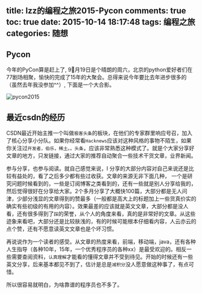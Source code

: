 title: lzz的编程之旅2015-Pycon
comments: true
toc: true
date: 2015-10-14 18:17:48
tags: 编程之旅
categories: 随想
---

<!-- more -->

## Pycon

今年的PyCon算是赶上了, 9月19日是个晴朗的周六，北京的python爱好者们在77剧场相聚，愉快的完成了15年的大聚会。总得来说今年要比去年进步很多的（虽然去年我没参加^^）, 下面是一个大合影。

![pycon2015](/img/pycon2015.jpg)

## 最近csdn的经历

CSDN最近开始主推一个叫做`极客头条`的板块，在他们的专家群里响应号召，加入了核心分享小分队。如果你经常看`Hacknews`应该对这种风格的事物不陌生，如果你关注过`开发者，伯乐，稀土。。头条`，应该非常熟悉这种模式了。就是个大家分享好文章的地方，只发链接，通过大家的推荐自动聚合一些技术干货文章，业界新闻。

参与分享，也参与阅读。就自己感觉来说，I 分享的大部分内容对自己来说还是比较有益处的，看了之后多少都有些过收获。文章的来源无非下面几种， 一个是研究问题时候看到的，一些是订阅博客之类看到的，还有一些就是别人分享给我的，然后觉得很好在分享给大家。2个多月分享了大概快100篇，大部分都是无人问津，少部分浅显的文章得到的赞最多（一般都是高大上的标题加上一些货真价实的确实有些初级的有用的内容）。效果最差的应该就是英文文章，大部分都是没人看，还有很多得到了`踩`的荣誉，从个人的角度来看，真的是非常好的文章。从这些迹象来看吧，大部分还是比较肤浅的，有的时候可能根本仔细看内容，人云亦云的点个赞，还有不愿意读英文文章也是个坏习惯。

再说说作为一个读者的感受。从文章的热度来看，前端，移动端，java，还有各种人生指导（各种10年，15年，一个优秀程序员的各种xx）是最受欢迎的。相反一些需要查阅资料，`认真理解`才能看的懂得文章并不受到待见。开始的时候还有一些英文分享，后来基本都见不到了，估计是总是`减积分`没人愿意做这种事了，有点可惜。

所以很容易就明白，为啥靠谱的程序员也不多了。
